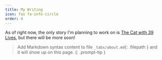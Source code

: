 ```yaml
---
title: My Writing
icon: fas fa-info-circle
order: 4
---
```


As of right now, the only story I'm planning to work on is [The Cat with 39 Lives](https://mehkanik.github.io/C39), but there will be more soon!

> Add Markdown syntax content to file `_tabs/about.md`{: .filepath } and it will show up on this page.
{: .prompt-tip }
